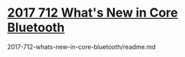 
# [2017 712 What's New in Core Bluetooth](https://developer.apple.com/videos/play/wwdc2017/712)


2017-712-whats-new-in-core-bluetooth/readme.md


